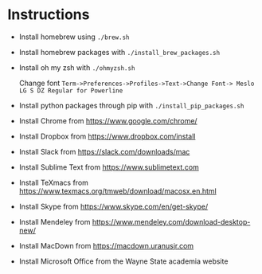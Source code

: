 # Instructions

* Install homebrew using `./brew.sh`

* Install homebrew packages with `./install_brew_packages.sh`

* Install oh my zsh with `./ohmyzsh.sh`

    Change font `Term->Preferences->Profiles->Text->Change Font-> Meslo LG S DZ Regular for Powerline`

* Install python packages through pip with `./install_pip_packages.sh`

* Install Chrome from https://www.google.com/chrome/

* Install Dropbox from https://www.dropbox.com/install

* Install Slack from https://slack.com/downloads/mac

* Install Sublime Text from https://www.sublimetext.com

* Install TeXmacs from https://www.texmacs.org/tmweb/download/macosx.en.html

* Install Skype from https://www.skype.com/en/get-skype/

* Install Mendeley from https://www.mendeley.com/download-desktop-new/

* Install MacDown from https://macdown.uranusjr.com

* Install Microsoft Office from the Wayne State academia website
